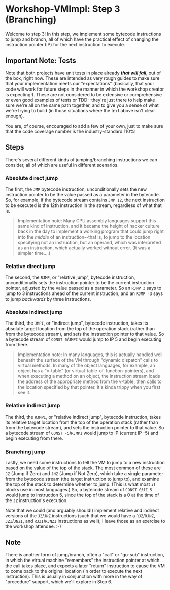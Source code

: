 # Workshop-VMImpl: Step 3 (Branching)
Welcome to step 3! In this step, we implement some bytecode instructions to jump and branch, all of which have the practical effect of changing the instruction pointer (IP) for the next instruction to execute.

## Important Note: Tests
Note that both projects have unit tests in place already ***that will fail***, out of the box, right now. These are intended as very rough guides to make sure that your implementation meets our "expectations" (basically, that your code will work for future steps in the manner in which the workshop creator is expecting!). These are not considered to be extensive or comprehensive or even good examples of tests or TDD--they're just there to help make sure we're all on the same path together, and to give you a sense of what we're trying to build (in those situations where the text above isn't clear enough).

You are, of course, encouraged to add a few of your own, just to make sure that the code coverage number is the industry-standard 110%!

## Steps
There's several different kinds of jumping/branching instructions we can consider, all of which are useful in different scenarios. 

### Absolute direct jump
The first, the `JMP` bytecode instruction, unconditionally sets the new instruction pointer to be the value passed as a parameter in the bytecode. So, for example, if the bytecode stream contains `JMP 12`, the next instruction to be executed is the 12th instruction in the stream, regardless of what that is.

> Implementation note: Many CPU assembly languages support this same kind of instruction, and it became the height of hacker culture back in the day to implement a working program that could jump right into the *middle* of an instruction--that is, to jump to the location specifying not an instruction, but an operand, which was interpreted as an instruction, which actually worked without error. (It was a simpler time....)

### Relative direct jump
The second, the `RJMP`, or "relative jump", bytecode instruction, unconditionally sets the instruction pointer to be the current instruction pointer, adjusted by the value passed as a parameter. So an `RJMP 3` says to jump to 3 instructions ahead of the current instruction, and an `RJMP -3` says to jump *backwards* by three instructions.

### Absolute indirect jump
The third, the `JMPI`, or "indirect jump", bytecode instruction, takes its absolute target location from the top of the operation stack (rather than from the bytecode stream), and sets the instruction pointer to that value. So a bytecode stream of `CONST 5`/`JMPI` would jump to IP 5 and begin executing from there.

> Implementation note: In many languages, this is actually handled well beneath the surface of the VM through "dynamic dispatch" calls to virtual methods. In many of the object languages, for example, an object has a "v-table" (or virtual-table-of-function-pointers), and when executing a method on an object, the instruction stream loads the address of the appropriate method from the v-table, then calls to the location specified by that pointer. It's kinda trippy when you first see it.

### Relative indirect jump
The third, the `RJMPI`, or "relative indirect jump", bytecode instruction, takes its relative target location from the top of the operation stack (rather than from the bytecode stream), and sets the instruction pointer to that value. So a bytecode stream of `CONST -5`/`RJMPI` would jump to IP (current IP -5) and begin executing from there.

### Branching jump
Lastly, we need some instructions to tell the VM to jump to a new instruction based on the value of the top of the stack. The most common of these are `JZ` (Jump if Zero) and `JNZ` (Jump if Not Zero), which take a single parameter from the bytecode stream (the target instruction to jump to), and examine the top of the stack to determine whether to jump. (This is what most `if` blocks use in most languages.) So, a bytecode stream of `CONST 0`/`JZ 5` would jump to instruction 5, since the top of the stack is a 0 at the time of the `JZ` instruction's execution.

Note that we could (and arguably should!) implement relative and indirect versions of the `JZ`/`JNZ` instructions (such that we would have a `RJZ`/`RJNZ`, `JZI`/`JNZI`, and `RJZI`/`RJNZI` instructions as well); I leave those as an exercise to the workshop attendee. :-)

## Note
There is another form of jump/branch, often a "call" or "go-sub" instruction, in which the virtual machine "remembers" the instruction pointer at which the call takes place, and expects a later "return" instruction to cause the VM to come back to the original location (in order to execute the next instruction). This is usually in conjunction with more in the way of "procedure" support, which we'll explore in Step 6.

